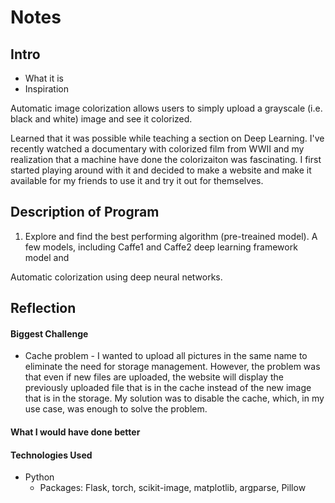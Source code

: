 # Notes



## Intro

* What it is
* Inspiration

Automatic image colorization allows users to simply upload a grayscale (i.e. black and white) image and see it colorized. 

Learned that it was possible while teaching a section on Deep Learning. I've recently watched a documentary with colorized film from WWII and my realization that a machine have done the colorizaiton was fascinating. I first started playing around with it and decided to make a website and make it available for my friends to use it and try it out for themselves. 

## Description of Program

1. Explore and find the best performing algorithm (pre-treained model). A few models, including Caffe1 and Caffe2 deep learning framework model and 





Automatic colorization using deep neural networks.

## Reflection



#### Biggest Challenge

* Cache problem - I wanted to upload all pictures in the same name to eliminate the need for storage management. However, the problem was that even if new files are uploaded, the website will display the previously uploaded file that is in the cache instead of the new image that is in the storage. My solution was to disable the cache, which, in my use case, was enough to solve the problem. 

#### What I would have done better



#### Technologies Used

* Python
  * Packages: Flask, torch, scikit-image, matplotlib, argparse, Pillow

